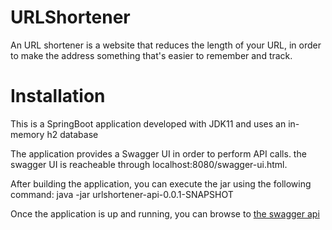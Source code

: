 # URLShortener
An URL shortener is a website that reduces the length of your URL, in order to make the address something that's easier to remember and track.


# Installation 
This is a SpringBoot application developed with JDK11 and uses an in-memory h2 database  

The application provides a Swagger UI in order to perform API calls. the swagger UI is reacheable through localhost:8080/swagger-ui.html.  

After building the application, you can execute the jar using the following command: java -jar urlshortener-api-0.0.1-SNAPSHOT  

Once the application is up and running, you can browse to [the swagger api ]( http://localhost:8080/swagger-ui.html ) 

